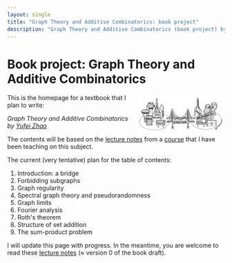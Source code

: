 ```yaml
---
layout: single
title: "Graph Theory and Additive Combinatorics: book project"
description: "Graph Theory and Additive Combinatorics (book project) by Prof. Yufei Zhao"
---
```


Book project: Graph Theory and Additive Combinatorics
===============================================

<img src="../gtac/bridge.png" width="600" height="181" style="float:right; max-width: 40%; height: auto;" class="side"
 title="The bridge between graph theory and additive combinatorics">

This is the homepage for a textbook that I plan to write:

_Graph Theory and Additive Combinatorics_  
_by [Yufei Zhao](http://yufeizhao.com)_  

The contents will be based on the [lecture notes](../gtac/gtac.pdf) from a [course](../gtac/gtac.pdf) that I have been teaching on this subject.

The current (very tentative) plan for the table of contents:

1. Introduction: a bridge
2. Forbidding subgraphs
3. Graph regularity
4. Spectral graph theory and pseudorandomness
5. Graph limits
6. Fourier analysis
7. Roth's theorem
8. Structure of set addition
9. The sum-product problem

I will update this page with progress. 
In the meantime, you are welcome to read these [lecture notes](../gtac/gtac.pdf) (≈ version 0 of the book draft).